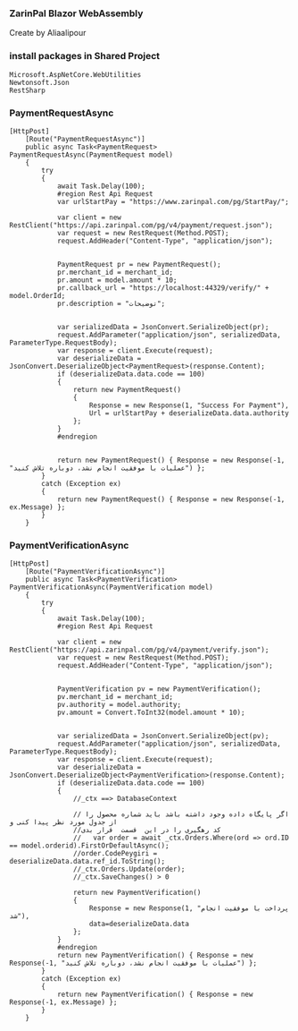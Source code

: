 ### ZarinPal Blazor WebAssembly
Create by Aliaalipour
### install packages in Shared Project
	Microsoft.AspNetCore.WebUtilities
	Newtonsoft.Json
	RestSharp

### PaymentRequestAsync
	[HttpPost]
        [Route("PaymentRequestAsync")]
        public async Task<PaymentRequest> PaymentRequestAsync(PaymentRequest model)
        {
            try
            {
                await Task.Delay(100);
                #region Rest Api Request
                var urlStartPay = "https://www.zarinpal.com/pg/StartPay/";

                var client = new RestClient("https://api.zarinpal.com/pg/v4/payment/request.json");
                var request = new RestRequest(Method.POST);
                request.AddHeader("Content-Type", "application/json");


                PaymentRequest pr = new PaymentRequest();
                pr.merchant_id = merchant_id;
                pr.amount = model.amount * 10;
                pr.callback_url = "https://localhost:44329/verify/" + model.OrderId;
                pr.description = "توضیحات";


                var serializedData = JsonConvert.SerializeObject(pr);
                request.AddParameter("application/json", serializedData, ParameterType.RequestBody);
                var response = client.Execute(request);
                var deserializeData = JsonConvert.DeserializeObject<PaymentRequest>(response.Content);
                if (deserializeData.data.code == 100)
                {
                    return new PaymentRequest()
                    {
                        Response = new Response(1, "Success For Payment"),
                        Url = urlStartPay + deserializeData.data.authority
                    };
                }
                #endregion


                return new PaymentRequest() { Response = new Response(-1, "عملیات با موفقیت انجام نشد، دوباره تلاش کنید") };
            }
            catch (Exception ex)
            {
                return new PaymentRequest() { Response = new Response(-1, ex.Message) };
            }
        }

### PaymentVerificationAsync
	[HttpPost]
        [Route("PaymentVerificationAsync")]
        public async Task<PaymentVerification> PaymentVerificationAsync(PaymentVerification model)
        {
            try
            {
                await Task.Delay(100);
                #region Rest Api Request

                var client = new RestClient("https://api.zarinpal.com/pg/v4/payment/verify.json");
                var request = new RestRequest(Method.POST);
                request.AddHeader("Content-Type", "application/json");


                PaymentVerification pv = new PaymentVerification();
                pv.merchant_id = merchant_id;
                pv.authority = model.authority;
                pv.amount = Convert.ToInt32(model.amount * 10);


                var serializedData = JsonConvert.SerializeObject(pv);
                request.AddParameter("application/json", serializedData, ParameterType.RequestBody);
                var response = client.Execute(request);
                var deserializeData = JsonConvert.DeserializeObject<PaymentVerification>(response.Content);
                if (deserializeData.data.code == 100)
                {
                    //_ctx ==> DatabaseContext

                    // اگر پایگاه داده وجود داشته باشد باید شماره محصول را از جدول مورد نظر پیدا کنی و 
                    //کد رهگیری را در این  قسمت  قرار بدی
                    //   var order = await _ctx.Orders.Where(ord => ord.ID == model.orderid).FirstOrDefaultAsync();
                    //order.CodePeygiri = deserializeData.data.ref_id.ToString();
                    //_ctx.Orders.Update(order);
                    //_ctx.SaveChanges() > 0

                    return new PaymentVerification()
                    {
                        Response = new Response(1, "پرداخت با موفقیت انجام شد"),
                        data=deserializeData.data
                    };
                }
                #endregion
                return new PaymentVerification() { Response = new Response(-1, "عملیات با موفقیت انجام نشد، دوباره تلاش کنید") };
            }
            catch (Exception ex)
            {
                return new PaymentVerification() { Response = new Response(-1, ex.Message) };
            }
        }

